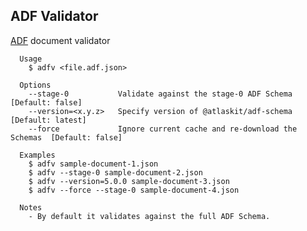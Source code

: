 ## ADF Validator

[ADF](https://developer.atlassian.com/cloud/jira/platform/apis/document/structure/) document validator

```
  Usage
    $ adfv <file.adf.json>

  Options
    --stage-0           Validate against the stage-0 ADF Schema  [Default: false]
    --version=<x.y.z>   Specify version of @atlaskit/adf-schema  [Default: latest]
    --force             Ignore current cache and re-download the Schemas  [Default: false]

  Examples
    $ adfv sample-document-1.json
    $ adfv --stage-0 sample-document-2.json
    $ adfv --version=5.0.0 sample-document-3.json
    $ adfv --force --stage-0 sample-document-4.json

  Notes
    - By default it validates against the full ADF Schema.
```

